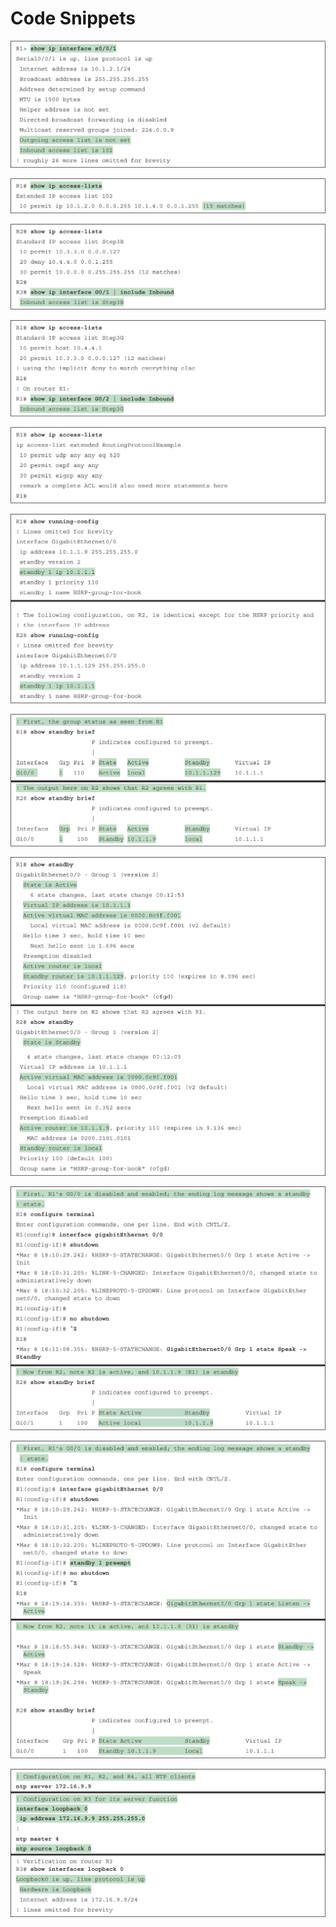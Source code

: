 # Code Snippets

[![Images](images/vol2_fappd4-01.jpg)](vol2_appd.md#fappd4-01a)

[![Images](images/vol2_fappd4-02.jpg)](vol2_appd.md#fappd4-02a)

[![Images](images/vol2_fappd5-01.jpg)](vol2_appd.md#fappd5-01a)

[![Images](images/vol2_fappd6-01.jpg)](vol2_appd.md#fappd6-01a)

[![Images](images/vol2_fappd7-01.jpg)](vol2_appd.md#fappd7-01a)

[![Images](images/vol2_fappd10-01.jpg)](vol2_appd.md#fappd10-01a)

[![Images](images/vol2_fappd11-01.jpg)](vol2_appd.md#fappd11-01a)

[![Images](images/vol2_fappd12-01.jpg)](vol2_appd.md#fappd12-01a)

[![Images](images/vol2_fappd14-01.jpg)](vol2_appd.md#fappd14-01a)

[![Images](images/vol2_fappd15-01.jpg)](vol2_appd.md#fappd15-01a)

[![Images](images/vol2_fappd20-01.jpg)](vol2_appd.md#fappd20-01a)